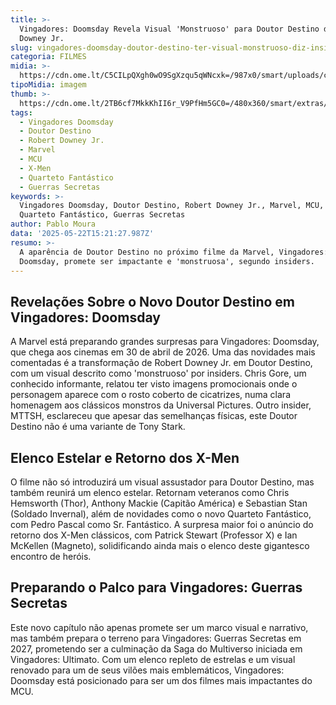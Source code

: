 ```yaml
---
title: >-
  Vingadores: Doomsday Revela Visual 'Monstruoso' para Doutor Destino de Robert
  Downey Jr.
slug: vingadores-doomsday-doutor-destino-ter-visual-monstruoso-diz-insider
categoria: FILMES
midia: >-
  https://cdn.ome.lt/C5CILpQXgh0wO9SgXzqu5qWNcxk=/987x0/smart/uploads/conteudo/fotos/OMELETE_CAPA_-_2025-05-22T121301.648.png
tipoMidia: imagem
thumb: >-
  https://cdn.ome.lt/2TB6cf7MkkKhII6r_V9PfHm5GC0=/480x360/smart/extras/conteudos/omelete_THUMB_-_2025-05-22T121240.539.png
tags:
  - Vingadores Doomsday
  - Doutor Destino
  - Robert Downey Jr.
  - Marvel
  - MCU
  - X-Men
  - Quarteto Fantástico
  - Guerras Secretas
keywords: >-
  Vingadores Doomsday, Doutor Destino, Robert Downey Jr., Marvel, MCU, X-Men,
  Quarteto Fantástico, Guerras Secretas
author: Pablo Moura
data: '2025-05-22T15:21:27.987Z'
resumo: >-
  A aparência de Doutor Destino no próximo filme da Marvel, Vingadores:
  Doomsday, promete ser impactante e 'monstruosa', segundo insiders.
---
```


## Revelações Sobre o Novo Doutor Destino em Vingadores: Doomsday

A Marvel está preparando grandes surpresas para Vingadores: Doomsday, que chega aos cinemas em 30 de abril de 2026. Uma das novidades mais comentadas é a transformação de Robert Downey Jr. em Doutor Destino, com um visual descrito como 'monstruoso' por insiders. Chris Gore, um conhecido informante, relatou ter visto imagens promocionais onde o personagem aparece com o rosto coberto de cicatrizes, numa clara homenagem aos clássicos monstros da Universal Pictures. Outro insider, MTTSH, esclareceu que apesar das semelhanças físicas, este Doutor Destino não é uma variante de Tony Stark.

## Elenco Estelar e Retorno dos X-Men

O filme não só introduzirá um visual assustador para Doutor Destino, mas também reunirá um elenco estelar. Retornam veteranos como Chris Hemsworth (Thor), Anthony Mackie (Capitão América) e Sebastian Stan (Soldado Invernal), além de novidades como o novo Quarteto Fantástico, com Pedro Pascal como Sr. Fantástico. A surpresa maior foi o anúncio do retorno dos X-Men clássicos, com Patrick Stewart (Professor X) e Ian McKellen (Magneto), solidificando ainda mais o elenco deste gigantesco encontro de heróis.

## Preparando o Palco para Vingadores: Guerras Secretas

Este novo capítulo não apenas promete ser um marco visual e narrativo, mas também prepara o terreno para Vingadores: Guerras Secretas em 2027, prometendo ser a culminação da Saga do Multiverso iniciada em Vingadores: Ultimato. Com um elenco repleto de estrelas e um visual renovado para um de seus vilões mais emblemáticos, Vingadores: Doomsday está posicionado para ser um dos filmes mais impactantes do MCU.
